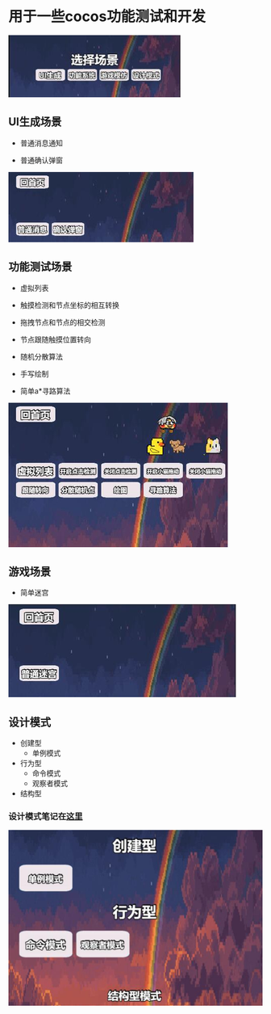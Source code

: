 # 用于一些cocos功能测试和开发
![image](img/startScene.jpg)

## UI生成场景
- 普通消息通知

- 普通确认弹窗

![image](img/uiScene.jpg)

## 功能测试场景
- 虚拟列表

- 触摸检测和节点坐标的相互转换

- 拖拽节点和节点的相交检测

- 节点跟随触摸位置转向

- 随机分散算法

- 手写绘制

- 简单a*寻路算法

![image](img/funScene.jpg)

## 游戏场景
- 简单迷宫 

![image](img/gameScene.jpg)


## 设计模式

- 创建型
    - 单例模式
- 行为型
    - 命令模式
    - 观察者模式
- 结构型


### 设计模式笔记在[这里](https://github.com/RYQ-A-Q/rs-DP)
![image](img/designModeScene.jpg)